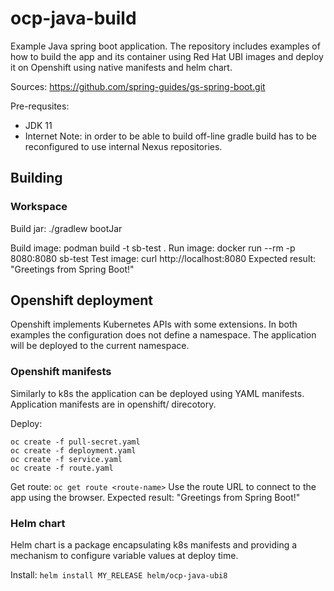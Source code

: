 # ocp-java-build

Example Java spring boot application.
The repository includes examples of how to build the app and its container using Red Hat UBI images and deploy it on Openshift using native manifests and helm chart.

Sources: https://github.com/spring-guides/gs-spring-boot.git

Pre-requsites: 
* JDK 11
* Internet
Note: in order to be able to build off-line gradle build has to be reconfigured to use internal Nexus repositories.

## Building
### Workspace
Build jar: ./gradlew bootJar

Build image: podman build -t sb-test .
Run image:  docker run --rm -p 8080:8080 sb-test
Test image: curl http://localhost:8080 Expected result: "Greetings from Spring Boot!"

## Openshift deployment
Openshift implements Kubernetes APIs with some extensions. In both examples the configuration does not define a namespace. The application will be deployed to the current namespace.

### Openshift manifests
Similarly to k8s the application can be deployed using YAML manifests.
Application manifests are in openshift/ direcotory.

Deploy:
```
oc create -f pull-secret.yaml
oc create -f deployment.yaml
oc create -f service.yaml
oc create -f route.yaml
```
Get route: `oc get route <route-name>`
Use the route URL to connect to the app using the browser. Expected result: "Greetings from Spring Boot!"

### Helm chart
Helm chart is a package encapsulating k8s manifests and providing a mechanism to configure variable values at deploy time.

Install: `helm install MY_RELEASE helm/ocp-java-ubi8`
